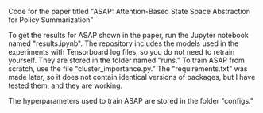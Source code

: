 Code for the paper titled "ASAP: Attention-Based State Space Abstraction for Policy Summarization"

To get the results for ASAP shown in the paper, run the Jupyter notebook named "results.ipynb". The repository includes the models used in the experiments with Tensorboard log files, so you do not need to retrain yourself. They are stored in the folder named "runs." To train ASAP from scratch, use the file "cluster_importance.py." The "requirements.txt" was made later, so it does not contain identical versions of packages, but I have tested them, and they are working.

The hyperparameters used to train ASAP are stored in the folder "configs."